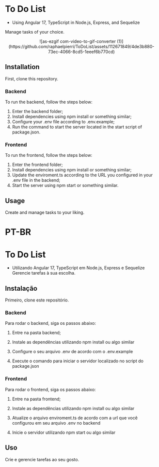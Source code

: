# To Do List
 - Using Angular 17, TypeScript in Node.js, Express, and Sequelize

Manage tasks of your choice.

<p align="center">
![as-ezgif com-video-to-gif-converter (1)](https://github.com/raphaelpierri/ToDoList/assets/112671849/4de3b880-73ec-4066-8cd5-1eeef6b770cd)
</p>


## Installation

First, clone this repository.

### Backend

To run the backend, follow the steps below:

1. Enter the backend folder;
2. Install dependencies using npm install or something similar;
3. Configure your .env file according to .env.example;
4. Run the command to start the server located in the start script of package.json.

### Frontend

To run the frontend, follow the steps below:

1. Enter the frontend folder;
2. Install dependencies using npm install or something similar;
3. Update the enviroment.ts according to the URL you configured in your .env file in the backend;
4. Start the server using npm start or something similar.

## Usage

Create and manage tasks to your liking.

# PT-BR

# To Do List
- Utilizando Angular 17, TypeScript em Node.js, Express e Sequelize
Gerencie tarefas à sua escolha.

## Instalação

Primeiro, clone este repositório.

### Backend

Para rodar o backend, siga os passos abaixo:

1. Entre na pasta backend;

2. Instale as dependências utilizando npm install ou algo similar

3. Configure o seu arquivo .env de acordo com o .env.example

4. Execute o comando para iniciar o servidor localizado no script do package.json

### Frontend

Para rodar o frontend, siga os passos abaixo:

1. Entre na pasta frontend;

2. Instale as dependências utilizando npm install ou algo similar

3. Atualize o arquivo enviroment.ts de acordo com a url que você configurou em seu arquivo .env no backend
  
4. Inicie o servidor utilizando npm start ou algo similar

## Uso

Crie e gerencie tarefas ao seu gosto.


